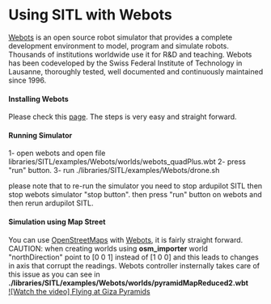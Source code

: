 # Using SITL with Webots

[Webots](https://www.cyberbotics.com/#webots "Webots") is an open source robot simulator that provides a complete development environment to model, program and simulate robots. Thousands of institutions worldwide use it for R&D and teaching. Webots has been codeveloped by the Swiss Federal Institute of Technology in Lausanne, thoroughly tested, well documented and continuously maintained since 1996.


#### Installing Webots

Please check this [page](https://www.cyberbotics.com/download "page"). The steps is very easy and straight forward.

#### Running Simulator

1- open webots and open file libraries/SITL/examples/Webots/worlds/webots_quadPlus.wbt 
2- press "run" button.
3- run  ./libraries/SITL/examples/Webots/drone.sh 

please note that to re-run the simulator you need to stop ardupilot SITL then stop webots simulator "stop button". then press "run" button on webots and then rerun ardupilot SITL.

#### Simulation using Map Street 

You can use [OpenStreetMaps](https://www.openstreetmap.org/ "OpenStreetMaps") with [Webots](https://cyberbotics.com/doc/automobile/openstreetmap-importer "Webots"), it is fairly straight forward. CAUTION: when creating worlds using **osm_importer** world "northDirection" point to [0 0 1]   instead of [1 0 0] and this leads to changes in axis that corrupt the readings. Webots controller insternally takes care of this issue as you can see in **./libraries/SITL/examples/Webots/worlds/pyramidMapReduced2.wbt**   
[![Watch the video] Flying at Giza Pyramids](https://www.youtube.com/embed/c5CJaRH9Pig)

